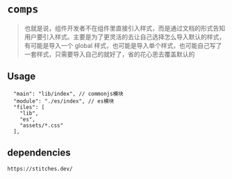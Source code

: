 # `comps`

> 也就是说，组件开发者不在组件里直接引入样式，而是通过文档的形式告知用户要引入样式。主要是为了更灵活的去让自己选择怎么导入默认的样式，有可能是导入一个 global 样式，也可能是导入单个样式，也可能自己写了一套样式，只需要导入自己的就好了，省的花心思去覆盖默认的

## Usage

```
  "main": "lib/index", // commonjs模块
  "module": "./es/index", // es模块
  "files": [
    "lib",
    "es",
    "assets/*.css"
  ],

```

## dependencies

```
https://stitches.dev/
```

